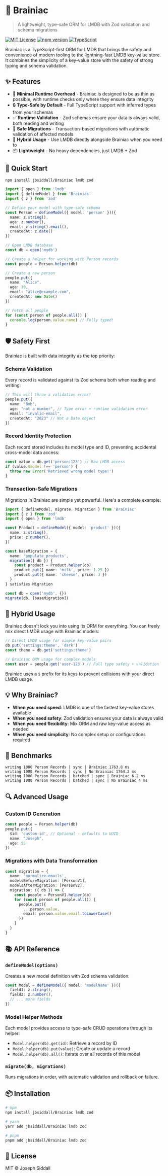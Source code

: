 # 🧠 Brainiac

> A lightweight, type-safe ORM for LMDB with Zod validation and schema migrations

[![MIT License](https://img.shields.io/badge/License-MIT-blue.svg)](https://opensource.org/licenses/MIT)
[![npm version](https://badge.fury.io/js/brainiac.svg)](https://badge.fury.io/js/brainiac)
[![TypeScript](https://badges.frapsoft.com/typescript/code/typescript.svg?v=101)](https://github.com/ellerbrock/typescript-badges/)

Brainiac is a TypeScript-first ORM for LMDB that brings the safety and convenience of modern tooling to the lightning-fast LMDB key-value store. It combines the simplicity of a key-value store with the safety of strong typing and schema validation.

## ✨ Features

- 🏃 **Minimal Runtime Overhead** - Brainiac is designed to be as thin as possible, with runtime checks only where they ensure data integrity
- 🔒 **Type-Safe by Default** - Full TypeScript support with inferred types from your schemas
- ✅ **Runtime Validation** - Zod schemas ensure your data is always valid, both reading and writing
- 🔄 **Safe Migrations** - Transaction-based migrations with automatic validation of affected models
- 🤝 **Hybrid Usage** - Use LMDB directly alongside Brainiac when you need to
- 📦 **Lightweight** - No heavy dependencies, just LMDB + Zod

## 🚀 Quick Start

```bash
npm install jbsiddall/Brainiac lmdb zod
```

```typescript
import { open } from 'lmdb'
import { defineModel } from 'Brainiac'
import { z } from 'zod'

// Define your model with type-safe schema
const Person = defineModel({ model: 'person' })({
  name: z.string(),
  age: z.number(),
  email: z.string().email(),
  createdAt: z.date()
})

// Open LMDB database
const db = open('mydb')

// Create a helper for working with Person records
const people = Person.helper(db)

// Create a new person
people.put({
  name: "Alice",
  age: 30,
  email: "alice@example.com",
  createdAt: new Date()
})

// Fetch all people
for (const person of people.all()) {
  console.log(person.value.name) // Fully typed!
}
```

## 🛡️ Safety First

Brainiac is built with data integrity as the top priority:

### Schema Validation
Every record is validated against its Zod schema both when reading and writing:

```typescript
// This will throw a validation error!
people.put({
  name: "Bob",
  age: "not a number", // Type error + runtime validation error
  email: "invalid-email",
  createdAt: "2023" // Not a Date object
})
```

### Record Identity Protection
Each record stored includes its model type and ID, preventing accidental cross-model data access:

```typescript
const value = db.get('person:123') // Raw LMDB access
if (value.$model !== 'person') {
  throw new Error('Retrieved wrong model type!')
}
```

### Transaction-Safe Migrations

Migrations in Brainiac are simple yet powerful. Here's a complete example:

```typescript
import { defineModel, migrate, Migration } from 'Brainiac'
import { z } from 'zod'
import { open } from 'lmdb'

const Product = defineModel({ model: 'product' })({
  name: z.string(),
  price: z.number(),
})

const baseMigration = {
  name: 'populate_products',
  migration({ db }) {
    const product = Product.helper(db)
    product.put({ name: 'milk', price: 1.25 })
    product.put({ name: 'cheese', price: 3 })
  }
} satisfies Migration

const db = open('mydb', {})
migrate(db, [baseMigration])
```

## 🤝 Hybrid Usage

Brainiac doesn't lock you into using its ORM for everything. You can freely mix direct LMDB usage with Brainiac models:

```typescript
// Direct LMDB usage for simple key-value pairs
db.put('settings:theme', 'dark')
const theme = db.get('settings:theme')

// Brainiac ORM usage for complex models
const user = people.get('user-123') // Full type safety + validation
```

Brainiac uses a `$` prefix for its keys to prevent collisions with your direct LMDB usage.

## 💡 Why Brainiac?

- **When you need speed**: LMDB is one of the fastest key-value stores available
- **When you need safety**: Zod validation ensures your data is always valid
- **When you need flexibility**: Mix ORM and raw key-value access as needed
- **When you need simplicity**: No complex setup or configurations required

## 🚀 Benchmarks

```
writing 1000 Person Records | sync | Brainiac 1763.8 ms
writing 1000 Person Records | sync | No Brainiac 1764.2 ms
writing 1000 Person Records | batched | sync | Brainiac 6.2 ms
writing 1000 Person Records | batched | sync | No Brainiac 4 ms

```

## 🔍 Advanced Usage

### Custom ID Generation

```typescript
const people = Person.helper(db)
people.put({
  $id: 'custom-id', // Optional - defaults to UUID
  name: "Joseph",
  age: 55
})
```

### Migrations with Data Transformation

```typescript
const migration = {
  name: 'normalize-emails',
  modelsBeforeMigration: [PersonV1],
  modelsAfterMigration: [PersonV2],
  migration: ({ db }) => {
    const people = PersonV1.helper(db)
    for (const person of people.all()) {
      people.put({
        ...person.value,
        email: person.value.email.toLowerCase()
      })
    }
  }
}
```

## 📚 API Reference

### `defineModel(options)`
Creates a new model definition with Zod schema validation:

```typescript
const Model = defineModel({ model: 'modelName' })({
  field1: z.string(),
  field2: z.number(),
  // ... more fields
})
```

### Model Helper Methods
Each model provides access to type-safe CRUD operations through its helper:

- `Model.helper(db).get(id)`: Retrieve a record by ID
- `Model.helper(db).put(value)`: Create or update a record
- `Model.helper(db).all()`: Iterate over all records of this model

### `migrate(db, migrations)`
Runs migrations in order, with automatic validation and rollback on failure.

## 📦 Installation

```bash
# npm
npm install jbsiddall/Brainiac lmdb zod

# yarn
yarn add jbsiddall/Brainiac lmdb zod

# pnpm
pnpm add jbsiddall/Brainiac lmdb zod
```

## 📄 License

MIT © Joseph Siddall
